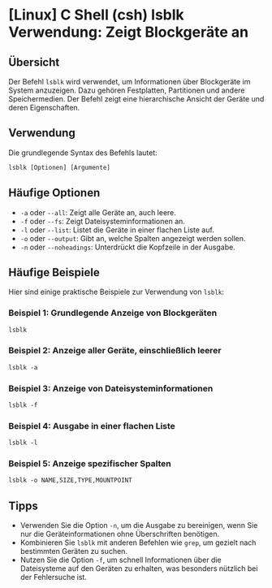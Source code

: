 # [Linux] C Shell (csh) lsblk Verwendung: Zeigt Blockgeräte an

## Übersicht
Der Befehl `lsblk` wird verwendet, um Informationen über Blockgeräte im System anzuzeigen. Dazu gehören Festplatten, Partitionen und andere Speichermedien. Der Befehl zeigt eine hierarchische Ansicht der Geräte und deren Eigenschaften.

## Verwendung
Die grundlegende Syntax des Befehls lautet:

```csh
lsblk [Optionen] [Argumente]
```

## Häufige Optionen
- `-a` oder `--all`: Zeigt alle Geräte an, auch leere.
- `-f` oder `--fs`: Zeigt Dateisysteminformationen an.
- `-l` oder `--list`: Listet die Geräte in einer flachen Liste auf.
- `-o` oder `--output`: Gibt an, welche Spalten angezeigt werden sollen.
- `-n` oder `--noheadings`: Unterdrückt die Kopfzeile in der Ausgabe.

## Häufige Beispiele
Hier sind einige praktische Beispiele zur Verwendung von `lsblk`:

### Beispiel 1: Grundlegende Anzeige von Blockgeräten
```csh
lsblk
```

### Beispiel 2: Anzeige aller Geräte, einschließlich leerer
```csh
lsblk -a
```

### Beispiel 3: Anzeige von Dateisysteminformationen
```csh
lsblk -f
```

### Beispiel 4: Ausgabe in einer flachen Liste
```csh
lsblk -l
```

### Beispiel 5: Anzeige spezifischer Spalten
```csh
lsblk -o NAME,SIZE,TYPE,MOUNTPOINT
```

## Tipps
- Verwenden Sie die Option `-n`, um die Ausgabe zu bereinigen, wenn Sie nur die Geräteinformationen ohne Überschriften benötigen.
- Kombinieren Sie `lsblk` mit anderen Befehlen wie `grep`, um gezielt nach bestimmten Geräten zu suchen.
- Nutzen Sie die Option `-f`, um schnell Informationen über die Dateisysteme auf den Geräten zu erhalten, was besonders nützlich bei der Fehlersuche ist.